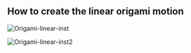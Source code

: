 ## How to create the linear origami motion

![Origami-linear-inst](https://user-images.githubusercontent.com/3894400/95672286-83fb6980-0bda-11eb-86da-1d7d48de6aa7.png)

![Origami-linear-inst2](https://user-images.githubusercontent.com/3894400/95672561-c0c86000-0bdc-11eb-9686-035feef0536b.png)
